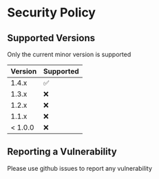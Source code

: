 # Security Policy

## Supported Versions

Only the current minor version is supported

| Version | Supported          |
|---------|--------------------|
| 1.4.x   | :white_check_mark: |
| 1.3.x   | :x:                |
| 1.2.x   | :x:                |
| 1.1.x   | :x:                |
| < 1.0.0 | :x:                |

## Reporting a Vulnerability

Please use github issues to report any vulnerability
